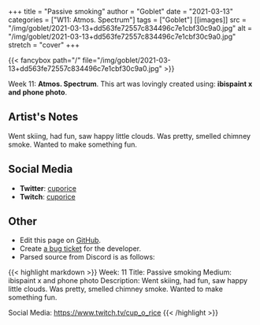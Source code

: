 +++
title =       "Passive smoking"
author =      "Goblet"
date =        "2021-03-13"
categories =  ["W11: Atmos. Spectrum"]
tags =        ["Goblet"]
[[images]]
                      src = "/img/goblet/2021-03-13+dd563fe72557c834496c7e1cbf30c9a0.jpg"
                      alt = "/img/goblet/2021-03-13+dd563fe72557c834496c7e1cbf30c9a0.jpg"
                      stretch = "cover"
+++


{{< fancybox path="/" file="/img/goblet/2021-03-13+dd563fe72557c834496c7e1cbf30c9a0.jpg" >}}


Week 11: **Atmos. Spectrum**. This art was lovingly created using: **ibispaint x and phone photo**.

## Artist's Notes

Went skiing, had fun, saw happy little clouds. Was pretty, smelled chimney smoke. Wanted to make something fun.

## Social Media

- **Twitter**: [cuporice]()
- **Twitch**: [cuporice]()


## Other

- Edit this page on [GitHub](https://github.com/teaminkling/web-refresh/edit/main/blog/content/blog/goblet-week-11-03ba.md).
- Create [a bug ticket](https://github.com/teaminkling/web-refresh/issues/new?assignees=&labels=bug&template=problem-report.md&title=) for the developer.
- Parsed source from Discord is as follows:

{{< highlight markdown >}}
Week: 11
Title: Passive smoking 
Medium: ibispaint x and phone photo
Description: 
Went skiing, had fun, saw happy little clouds. Was pretty, smelled chimney smoke. Wanted to make something fun. 

Social Media: 
https://www.twitch.tv/cup_o_rice
{{< /highlight >}}